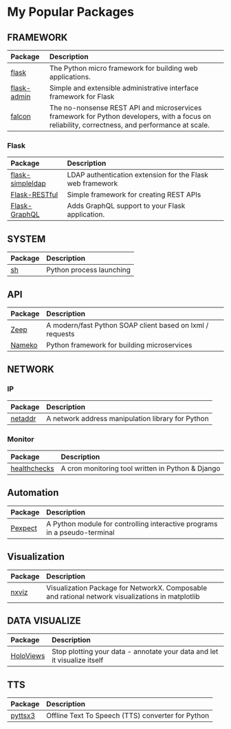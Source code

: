 # My Popular Packages

## FRAMEWORK

| Package | Description |
| :--- | :--- |
| [flask](https://github.com/pallets/flask) |   The Python micro framework for building web applications.  |
| [flask-admin](https://github.com/flask-admin/flask-admin) |   Simple and extensible administrative interface framework for Flask   |
| [falcon](https://github.com/falconry/falcon) |    The no-nonsense REST API and microservices framework for Python developers, with a focus on reliability, correctness, and performance at scale.  |
 
### Flask


| Package | Description |
| :--- | :--- |
| [flask-simpleldap](https://github.com/alexferl/flask-simpleldap) |   LDAP authentication extension for the Flask web framework  |
| [Flask-RESTful](https://github.com/flask-restful/flask-restful) |    Simple framework for creating REST APIs   |
| [Flask-GraphQL](https://github.com/graphql-python/flask-graphql) |     Adds GraphQL support to your Flask application.    |



## SYSTEM

| Package | Description |
| :--- | :--- |
| [sh](http://amoffat.github.io/sh/) |  Python process launching  |

## API

| Package | Description |
| :--- | :--- |
| [Zeep](https://docs.python-zeep.org) |  A modern/fast Python SOAP client based on lxml / requests  |
| [Nameko](https://www.nameko.io) |  Python framework for building microservices   |


## NETWORK

### IP 

| Package | Description |
| :--- | :--- |
| [netaddr](https://github.com/netaddr/netaddr) | A network address manipulation library for Python  |


### Monitor

| Package | Description |
| :--- | :--- |
| [healthchecks](https://github.com/healthchecks/healthchecks)  | A cron monitoring tool written in Python & Django   |

## Automation

| Package | Description |
| :--- | :--- |
| [Pexpect](https://github.com/pexpect/pexpect)  |  A Python module for controlling interactive programs in a pseudo-terminal   |

## Visualization

| Package | Description |
| :--- | :--- |
| [nxviz](https://github.com/ericmjl/nxviz)  |   Visualization Package for NetworkX. Composable and rational network visualizations in matplotlib   |





## DATA VISUALIZE

| Package | Description |
| :--- | :--- |
| [HoloViews](http://holoviews.org)   | Stop plotting your data - annotate your data and let it visualize itself |



## TTS

| Package | Description |
| :--- | :--- |
| [pyttsx3](https://github.com/nateshmbhat/pyttsx3)   | Offline Text To Speech (TTS) converter for Python  |

